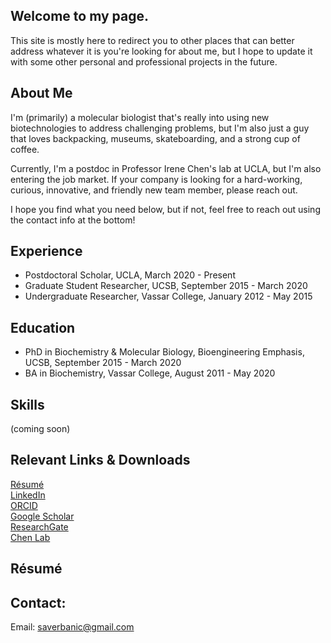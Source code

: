 ## Welcome to my page.

This site is mostly here to redirect you to other places that can better address whatever it is you're looking for about me,
but I hope to update it with some other personal and professional projects in the future.

## About Me
I'm (primarily) a molecular biologist that's really into using new biotechnologies to address challenging problems,
but I'm also just a guy that loves backpacking, museums, skateboarding, and a strong cup of coffee.

Currently, I'm a postdoc in Professor Irene Chen's lab at UCLA, but I'm also entering the job market.
If your company is looking for a hard-working, curious, innovative, and friendly new team member, please reach out.

I hope you find what you need below, but if not, feel free to reach out using the contact info at the bottom!

## Experience
* Postdoctoral Scholar, UCLA, March 2020 - Present
* Graduate Student Researcher, UCSB, September 2015 - March 2020
* Undergraduate Researcher, Vassar College, January 2012 - May 2015

## Education
* PhD in Biochemistry & Molecular Biology, Bioengineering Emphasis, UCSB, September 2015 - March 2020
* BA in Biochemistry, Vassar College, August 2011 - May 2020

## Skills
(coming soon)

## Relevant Links & Downloads
[Résumé](https://github.com/sverbanic/sverbanic.github.io/raw/main/assets/verbanic_resume_june_2021.pdf)  
[LinkedIn](https://www.linkedin.com/in/samuel-verbanic/)  
[ORCID](https://orcid.org/0000-0002-6835-6690)  
[Google Scholar](https://scholar.google.com/citations?user=s3YPZREAAAAJ&hl=en)  
[ResearchGate](https://www.researchgate.net/profile/Samuel-Verbanic)  
[Chen Lab](https://research.seas.ucla.edu/irene-chen/)

## Résumé


## Contact: 
Email: saverbanic@gmail.com
